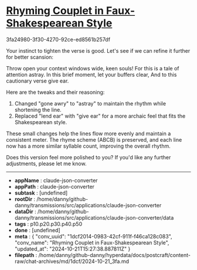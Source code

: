 # [Rhyming Couplet in Faux-Shakespearean Style](https://claude.ai/chat/1dcf2014-0983-42cf-911f-f46ca128c083)

3fa24980-3f30-4270-92ce-ed8561b257df

 Your instinct to tighten the verse is good. Let's see if we can refine it further for better scansion:

Throw open your context windows wide, keen souls!
For this is a tale of attention astray.
In this brief moment, let your buffers clear,
And to this cautionary verse give ear.

Here are the tweaks and their reasoning:
1. Changed "gone awry" to "astray" to maintain the rhythm while shortening the line.
2. Replaced "lend ear" with "give ear" for a more archaic feel that fits the Shakespearean style.

These small changes help the lines flow more evenly and maintain a consistent meter. The rhyme scheme (ABCB) is preserved, and each line now has a more similar syllable count, improving the overall rhythm.

Does this version feel more polished to you? If you'd like any further adjustments, please let me know.

---

* **appName** : claude-json-converter
* **appPath** : claude-json-converter
* **subtask** : [undefined]
* **rootDir** : /home/danny/github-danny/transmissions/src/applications/claude-json-converter
* **dataDir** : /home/danny/github-danny/transmissions/src/applications/claude-json-converter/data
* **tags** : p10.p20.p30.p40.p50
* **done** : [undefined]
* **meta** : {
  "conv_uuid": "1dcf2014-0983-42cf-911f-f46ca128c083",
  "conv_name": "Rhyming Couplet in Faux-Shakespearean Style",
  "updated_at": "2024-10-21T15:27:38.887811Z"
}
* **filepath** : /home/danny/github-danny/hyperdata/docs/postcraft/content-raw/chat-archives/md/1dcf/2024-10-21_3fa.md